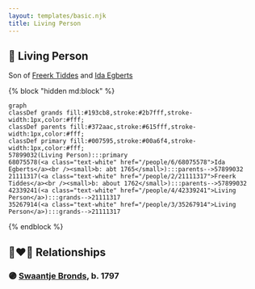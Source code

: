 ```yaml
---
layout: templates/basic.njk
title: Living Person
---
```

## 🔵 Living Person

Son of [Freerk Tiddes](/people/2/21111317) and [Ida Egberts](/people/6/68075578)

{% block "hidden md:block" %}
```mermaid
graph
classDef grands fill:#193cb8,stroke:#2b7fff,stroke-width:1px,color:#fff;
classDef parents fill:#372aac,stroke:#615fff,stroke-width:1px,color:#fff;
classDef primary fill:#007595,stroke:#00a6f4,stroke-width:1px,color:#fff;
57899032(Living Person):::primary
68075578(<a class="text-white" href="/people/6/68075578">Ida Egberts</a><br /><small>b: abt 1765</small>):::parents-->57899032
21111317(<a class="text-white" href="/people/2/21111317">Freerk Tiddes</a><br /><small>b: about 1762</small>):::parents-->57899032
42339241(<a class="text-white" href="/people/4/42339241">Living Person</a>):::grands-->21111317
35267914(<a class="text-white" href="/people/3/35267914">Living Person</a>):::grands-->21111317
```
{% endblock %}

## 👩‍❤️‍👨 Relationships

### 🟣 [Swaantje Bronds](/people/8/88698980), b. 1797
